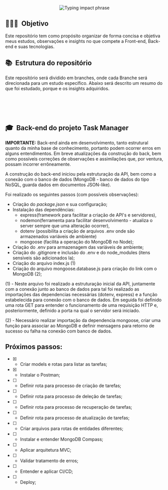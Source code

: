 <p align="center">
  <img src="https://readme-typing-svg.herokuapp.com?font=Fira+Code&size=32&pause=2000&center=true&vCenter=true&width=1000&lines=Bloco+de+estudos+|+Guilherme+Bueno" alt="Typing impact phrase" />
</p>

<h2> 👨🏻‍💻 &nbsp;Objetivo </h2>
<p>Este repositório tem como propósito organizar de forma concisa e objetiva meus estudos, observações e insights no que compete a Front-end, Back-end e suas tecnologias.</p>

<h2> 📚 &nbsp;Estrutura do repositório</h2>
<p>Este repositório será dividido em branches, onde cada Branche será direcionada para um estudo específico. Abaixo será descrito um resumo do que foi estudado, porque e os insights adquiridos.</p>

<h1 align="center">  
 <br/>
 <h2>🎓 &nbsp;Back-end do projeto Task Manager</h2>
  
**IMPORTANTE:** Back-end ainda em desenvolvimento, tanto estrutural quanto da minha base de conhecimento, portanto podem ocorrer erros em alguns entendimentos. Em breve atualizações da construção do back, bem como possíveis correções de observações e assimilações que, por ventura, possam incorrer errôneamente.

A construção do back-end iniciou pela estruturação da API, bem como a conexão com o banco de dados (MongoDB - banco de dados do tipo NoSQL, guarda dados em documentos JSON-like).

Foi realizado os seguintes passos (com possíveis observações):

- Criação do _package.json_ e sua configuração;
- Instalação das dependências:
  - express(framework para facilitar a criação de API's e servidores),
  - nodemon(ferramenta para facilitar desenvolvimento - atualiza o server sempre que uma alteração ocorrer),
  - dotenv (possibilita a criação de arquivos .env onde são armazenados variáveis de ambiente)
  - mongoose (facilita a operação do MongoDB no Node);
- Criação do .env para armazenagem das variáveis de ambiente;
- Criação do .gitignore e inclusão do .env e do node_modules (itens sensiveis são adicionados la);
- Criação do arquivo index.js (1)
- Criação do arquivo mongoose.database.js para criação do link com o MongoDB (2);

(1) - Neste arquivo foi realizado a estruturação inicial da API, juntamente com a conexão junto ao banco de dados para tal foi realizado as importações das dependencias necessárias (dotenv, express) e a função estabelecida para conexão com o banco de dados. Em seguida foi definido uma rota GET para entender o funcionamento de uma requisição HTTP e, posteriormente, definido a porta na qual o servidor será iniciado.

(2) - Necessário realizar importação da dependencia mongoose, criar uma função para associar ao MongoDB e definir mensagens para retorno de sucesso ou falha na conexão com banco de dados.

## Próximos passos:

- [x] - Criar models e rotas para listar as tarefas;
- [x] - Instalar o Postman;
- [ ] - Definir rota para processo de criação de tarefas;
- [ ] - Definir rota para processo de deleção de tarefas;
- [ ] - Definir rota para processo de recuperação de tarefas;
- [ ] - Definir rota para processo de atualização de tarefas;
- [ ] - Criar arquivos para rotas de entidades diferentes;
- [ ] - Instalar e entender MongoDB Compass;
- [ ] - Aplicar arquitetura MVC;
- [ ] - Validar tratamento de erros;
- [ ] - Entender e aplicar CI/CD;
- [ ] - Deploy;
